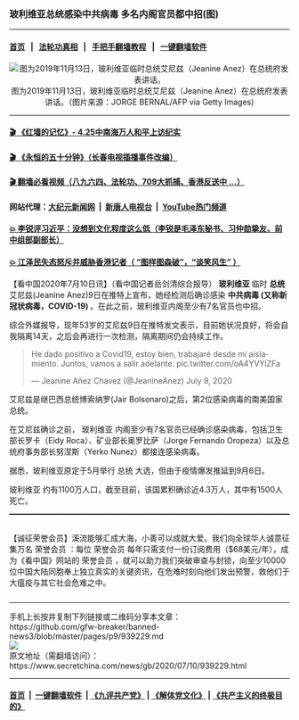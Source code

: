 ### 玻利维亚总统感染中共病毒 多名内阁官员都中招(图)
------------------------

#### [首页](https://github.com/gfw-breaker/banned-news3/blob/master/README.md) &nbsp;&nbsp;|&nbsp;&nbsp; [法轮功真相](https://github.com/begood0513/basic/blob/master/README.md)  &nbsp;&nbsp;|&nbsp;&nbsp; [手把手翻墙教程](https://github.com/gfw-breaker/guides/wiki)  &nbsp;&nbsp;|&nbsp;&nbsp; [一键翻墙软件](https://github.com/gfw-breaker/nogfw/blob/master/README.md)  



<div class="article_right" style="fone-color:#000">
 <p style="text-align:center">
  <img alt="图为2019年11月13日，玻利维亚临时总统艾尼兹（Jeanine Anez）在总统府发表讲话。" src="https://img3.secretchina.com/pic/2020/7-10/p2729161a561763117-ss.jpg"/>
  <br>
   图为2019年11月13日，玻利维亚临时总统艾尼兹（Jeanine Anez）在总统府发表讲话。（图片来源：JORGE BERNAL/AFP via Getty Images)
   <span id="hideid" name="hideid" style="color:red;display:none;">
    <span href="https://www.secretchina.com">
    </span>
   </span>
  </br>
 </p>
 <div id="txt-mid1-t21-2017">
  

---

#### [ 🎬  《红墙的记忆》- 4.25中南海万人和平上访纪实](http://141.164.39.94:10000/videos/legend/425.html)

#### [ 🎬  《永恒的五十分钟》（长春电视插播事件改编） ](http://141.164.39.94:10000/videos/news/ComingForYou-2.html)

#### [ 🎬  翻墙必看视频（八九六四、法轮功、709大抓捕、香港反送中 ...）](https://github.com/gfw-breaker/links/blob/master/banned.md)

#### 网站代理：[大纪元新闻网](http://167.172.10.89:10080/gb/) &nbsp;|&nbsp; [新唐人电视台](http://167.172.10.89:8808/gb/) &nbsp;|&nbsp; [YouTube热门频道](http://158.247.203.241/youtube.html)

#### [ 💥 李锐评习近平：没想到文化程度这么低（李锐是毛泽东秘书、习仲勋挚友、前中组部副部长）](http://141.164.39.94:10000/videos/res/Communist/lirui-xi.html)

#### [ 💥 江泽民失态怒斥并威胁香港记者（ “图样图森破”，“谈笑风生” ）](http://141.164.39.94:10000/videos/res/realjzm/naive.html)


  </div>
 </div>
 <p>
  【看中国2020年7月10日讯】（看中国记者岳剑清综合报导）
  <strong>
   玻利维亚
  </strong>
  临时
  <strong>
   总统
  </strong>
  艾尼兹(Jeanine Anez)9日在推特上宣布，她经检测后确诊感染
  <strong>
   <span href="https://www.secretchina.com/news/gb/tag/中共病毒" target="_blank">
    中共病毒
   </span>
   (又称新冠状病毒，COVID-19)
  </strong>
  。在此之前，玻利维亚内阁至少有7名官员也中招。
  <span id="hideid" name="hideid" style="color:red;display:none;">
   <span href="https://www.secretchina.com">
   </span>
  </span>
 </p>
 <p>
  综合外媒报导，现年53岁的艾尼兹9日在推特发文表示，目前她状况良好，将会自我隔离14天，之后会再进行一次检测，隔离期间仍会持续工作。
 </p>
 <blockquote class="twitter-tweet">
  <p dir="ltr" lang="es">
   He dado positivo a Covid19, estoy bien, trabajaré desde mi aislamiento. Juntos, vamos a salir adelante.
   <span href="https://t.co/oA4YVYlZFa">
    pic.twitter.com/oA4YVYlZFa
   </span>
  </p>
  — Jeanine Añez Chavez (@JeanineAnez)
  <span href="https://twitter.com/JeanineAnez/status/1281349188731707392?ref_src=twsrc%5Etfw">
   July 9, 2020
  </span>
 </blockquote>
 <p>
  艾尼兹是继巴西总统博索纳罗(Jair Bolsonaro)之后，第2位感染病毒的南美国家总统。
 </p>
 <p>
  在艾尼兹确诊之前，
  <span href="https://zh.wikipedia.org/wiki/%E7%8E%BB%E5%88%A9%E7%B6%AD%E4%BA%9E">
   玻利维亚
  </span>
  内阁至少有7名官员已经确诊感染病毒，包括卫生部长罗卡（Eidy Roca）、矿业部长奥罗比萨（Jorge Fernando Oropeza）以及总统府事务部长努涅斯（Yerko Nunez）都接连感染病毒。
 </p>
 <p>
  据悉，玻利维亚原定于5月举行
  <span href="https://www.secretchina.com/news/gb/tag/总统" target="_blank">
   总统
  </span>
  大选，但由于疫情爆发推延到9月6日。
 </p>
 <center>
  <div style="max-width: 632px;height:180px; display: none; text-align: center; margin: 0 auto; overflow: hidden;overflow-x: hidden;">
   <div id="taboola-midarticle-thumbnails" style="max-width: 632px;height:180px;overflow: hidden;overflow-x: hidden;">
   </div>
  </div>
  <div>
   <center>
    <div id="div-gpt-ad-1589559869784-0">
    </div>
   </center>
  </div>
 </center>
 <p>
  <span href="https://www.secretchina.com/news/gb/tag/玻利维亚" target="_blank">
   玻利维亚
  </span>
  约有1100万人口，截至目前，该国累积确诊近4.3万人，其中有1500人死亡。
 </p>
 <center>
  <div style="max-width: 632px;height:180px; display: none; text-align: center; margin: 0 auto; overflow: hidden;overflow-x: hidden;">
   <div id="taboola-midarticle-thumbnails" style="max-width: 632px;height:180px;overflow: hidden;overflow-x: hidden;">
   </div>
  </div>
  <div>
   <center>
    <div id="div-gpt-ad-1589559869784-0">
    </div>
   </center>
  </div>
 </center>
 <p style=" margin-bottom: 8px; ">
  <hr style="border-top: 1px dashed  ;" width="100%"/>
  <br/>
  【诚征荣誉会员】溪流能够汇成大海，小善可以成就大爱。我们向全球华人诚意征集万名
  <span href="/kzgd/subscribe.html" target="_blank">
   荣誉会员
  </span>
  ：每位
  <span href="/kzgd/subscribe.html" target="_blank">
   荣誉会员
  </span>
  每年只需支付一份订阅费用（$68美元/年），成为《看中国》网站的
  <span href="/kzgd/subscribe.html" target="_blank">
   荣誉会员
  </span>
  ，就可以助力我们突破审查与封锁，向至少10000位中国大陆同胞奉上独立真实的关键资讯，在危难时刻向他们发出预警，救他们于大瘟疫与其它社会危难之中。
  <center>
   <div style="max-width: 632px;height:180px; display: none; text-align: center; margin: 0 auto; overflow: hidden;overflow-x: hidden;">
    <div id="taboola-midarticle-thumbnails" style="max-width: 632px;height:180px;overflow: hidden;overflow-x: hidden;">
    </div>
   </div>
   <div>
    <center>
     <div id="div-gpt-ad-1589559869784-0">
     </div>
    </center>
   </div>
  </center>
  <center>
   <div>
    <div id="txt-mid2-t22-2017" style="display: block;  max-height: 351px;  overflow: hidden;">
     <div id="SC-21xx">
     </div>
     <ins class="adsbygoogle" data-ad-client="ca-pub-1276641434651360" data-ad-format="auto" data-ad-slot="4301710469" data-full-width-responsive="true" style="display:block">
     </ins>
    </div>
   </div>
  </center>
  <div style="padding-top:12px;">
  </div>
 </p>
</div>

<hr/>
手机上长按并复制下列链接或二维码分享本文章：<br/>
https://github.com/gfw-breaker/banned-news3/blob/master/pages/p9/939229.md <br/>
<a href='https://github.com/gfw-breaker/banned-news3/blob/master/pages/p9/939229.md'><img src='https://github.com/gfw-breaker/banned-news3/blob/master/pages/p9/939229.md.png'/></a> <br/>
原文地址（需翻墙访问）：https://www.secretchina.com/news/gb/2020/07/10/939229.html


------------------------
#### [首页](https://github.com/gfw-breaker/banned-news3/blob/master/README.md) &nbsp;|&nbsp; [一键翻墙软件](https://github.com/gfw-breaker/nogfw/blob/master/README.md) &nbsp;| [《九评共产党》](https://github.com/gfw-breaker/9ping.md/blob/master/README.md#九评之一评共产党是什么) | [《解体党文化》](https://github.com/gfw-breaker/jtdwh.md/blob/master/README.md) | [《共产主义的终极目的》](https://github.com/gfw-breaker/gczydzjmd.md/blob/master/README.md)


<img src='http://gfw-breaker.win/banned-news3/pages/p9/939229.md' width='0px' height='0px'/>